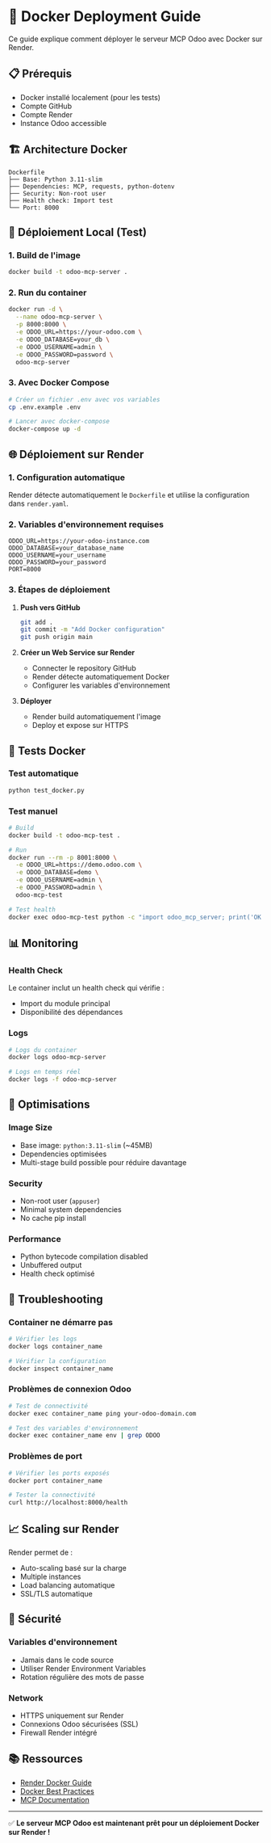 # 🐳 Docker Deployment Guide

Ce guide explique comment déployer le serveur MCP Odoo avec Docker sur Render.

## 📋 Prérequis

- Docker installé localement (pour les tests)
- Compte GitHub
- Compte Render
- Instance Odoo accessible

## 🏗️ Architecture Docker

```
Dockerfile
├── Base: Python 3.11-slim
├── Dependencies: MCP, requests, python-dotenv
├── Security: Non-root user
├── Health check: Import test
└── Port: 8000
```

## 🚀 Déploiement Local (Test)

### 1. Build de l'image
```bash
docker build -t odoo-mcp-server .
```

### 2. Run du container
```bash
docker run -d \
  --name odoo-mcp-server \
  -p 8000:8000 \
  -e ODOO_URL=https://your-odoo.com \
  -e ODOO_DATABASE=your_db \
  -e ODOO_USERNAME=admin \
  -e ODOO_PASSWORD=password \
  odoo-mcp-server
```

### 3. Avec Docker Compose
```bash
# Créer un fichier .env avec vos variables
cp .env.example .env

# Lancer avec docker-compose
docker-compose up -d
```

## 🌐 Déploiement sur Render

### 1. Configuration automatique
Render détecte automatiquement le `Dockerfile` et utilise la configuration dans `render.yaml`.

### 2. Variables d'environnement requises
```
ODOO_URL=https://your-odoo-instance.com
ODOO_DATABASE=your_database_name
ODOO_USERNAME=your_username
ODOO_PASSWORD=your_password
PORT=8000
```

### 3. Étapes de déploiement
1. **Push vers GitHub**
   ```bash
   git add .
   git commit -m "Add Docker configuration"
   git push origin main
   ```

2. **Créer un Web Service sur Render**
   - Connecter le repository GitHub
   - Render détecte automatiquement Docker
   - Configurer les variables d'environnement

3. **Déployer**
   - Render build automatiquement l'image
   - Deploy et expose sur HTTPS

## 🧪 Tests Docker

### Test automatique
```bash
python test_docker.py
```

### Test manuel
```bash
# Build
docker build -t odoo-mcp-test .

# Run
docker run --rm -p 8001:8000 \
  -e ODOO_URL=https://demo.odoo.com \
  -e ODOO_DATABASE=demo \
  -e ODOO_USERNAME=admin \
  -e ODOO_PASSWORD=admin \
  odoo-mcp-test

# Test health
docker exec odoo-mcp-test python -c "import odoo_mcp_server; print('OK')"
```

## 📊 Monitoring

### Health Check
Le container inclut un health check qui vérifie :
- Import du module principal
- Disponibilité des dépendances

### Logs
```bash
# Logs du container
docker logs odoo-mcp-server

# Logs en temps réel
docker logs -f odoo-mcp-server
```

## 🔧 Optimisations

### Image Size
- Base image: `python:3.11-slim` (~45MB)
- Dependencies optimisées
- Multi-stage build possible pour réduire davantage

### Security
- Non-root user (`appuser`)
- Minimal system dependencies
- No cache pip install

### Performance
- Python bytecode compilation disabled
- Unbuffered output
- Health check optimisé

## 🐛 Troubleshooting

### Container ne démarre pas
```bash
# Vérifier les logs
docker logs container_name

# Vérifier la configuration
docker inspect container_name
```

### Problèmes de connexion Odoo
```bash
# Test de connectivité
docker exec container_name ping your-odoo-domain.com

# Test des variables d'environnement
docker exec container_name env | grep ODOO
```

### Problèmes de port
```bash
# Vérifier les ports exposés
docker port container_name

# Tester la connectivité
curl http://localhost:8000/health
```

## 📈 Scaling sur Render

Render permet de :
- Auto-scaling basé sur la charge
- Multiple instances
- Load balancing automatique
- SSL/TLS automatique

## 🔐 Sécurité

### Variables d'environnement
- Jamais dans le code source
- Utiliser Render Environment Variables
- Rotation régulière des mots de passe

### Network
- HTTPS uniquement sur Render
- Connexions Odoo sécurisées (SSL)
- Firewall Render intégré

## 📚 Ressources

- [Render Docker Guide](https://render.com/docs/docker)
- [Docker Best Practices](https://docs.docker.com/develop/dev-best-practices/)
- [MCP Documentation](https://modelcontextprotocol.io/)

---

✅ **Le serveur MCP Odoo est maintenant prêt pour un déploiement Docker sur Render !**